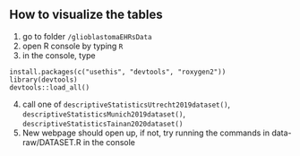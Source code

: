 ## How to visualize the tables
1. go to folder `/glioblastomaEHRsData`
2. open R console by typing `R`
3. in the console, type 
```
install.packages(c("usethis", "devtools", "roxygen2"))
library(devtools)
devtools::load_all()
```
4. call one of `descriptiveStatisticsUtrecht2019dataset()`, `descriptiveStatisticsMunich2019dataset()`, `descriptiveStatisticsTainan2020dataset()`
5. New webpage should open up, if not, try running the commands in data-raw/DATASET.R in the console